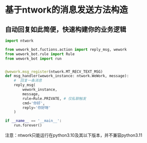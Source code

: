 # 基于ntwork的消息发送方法构造

## 自动回复如此简便，快速构建你的业务逻辑

```python
import ntwork

from wework_bot.fuctions.action import reply_msg, wework
from wework_bot.rule import Rule
from wework_bot import run


@wework.msg_register(ntwork.MT_RECV_TEXT_MSG)
def msg_handler(wework_instance: ntwork.WeWork, message):
    #  回复一条消息
    reply_msg(
        wework_instance,
        message,
        rule=Rule.PRIVATE, # 仅私聊触发
        cmd='你好',
        reply='你好呀'
    )

if __name__ == '__main__':
    run.forever()
```

注意：ntwork只能运行在python3.10及其以下版本，并不兼容python3.11
